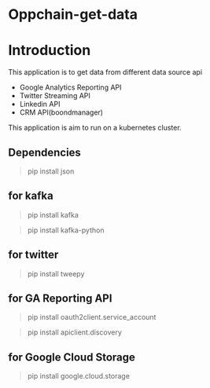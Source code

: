 # Oppchain-get-data

Introduction
==========================
This application is to get data from different data source api
- Google Analytics Reporting API 
- Twitter Streaming API
- Linkedin API
- CRM API(boondmanager)

This application is aim to run on a kubernetes cluster.

## Dependencies

> pip install json

for kafka
-----------
> pip install kafka

> pip install kafka-python

for twitter
-----------
> pip install tweepy

for GA Reporting API
----------------------
> pip install oauth2client.service_account

> pip install apiclient.discovery

for Google Cloud Storage
--------------------------
> pip install google.cloud.storage
